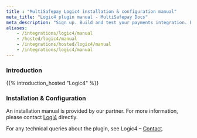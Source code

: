 ```yaml
---
title : "MultiSafepay Logic4 installation & configuration manual"
meta_title: "Logic4 plugin manual - MultiSafepay Docs"
meta_description: "Sign up. Build and test your payments integration. Explore our products and services. Use our API Reference, SDKs, and wrappers. Get support."
aliases: 
    - /integrations/logic4/manual
    - /hosted/logic4/manual
    - /integrations/hosted/logic4/manual
    - /integrations/logic4/manual
---
```


### Introduction

{{% introduction_hosted "Logic4" %}}

### Installation & Configuration
An installation manual is provided by our partner. For more information, please contact [Logi4](https://www.logic4.nl/contact/) directly.

For any technical queries about the plugin, see Logic4 – [Contact](https://www.logic4.nl/contact/).
